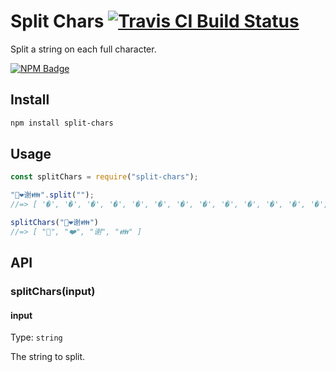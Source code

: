 # Split Chars [![Travis CI Build Status](https://img.shields.io/travis/com/Richienb/split-chars/master.svg?style=for-the-badge)](https://travis-ci.com/Richienb/split-chars)

Split a string on each full character.

[![NPM Badge](https://nodei.co/npm/split-chars.png)](https://npmjs.com/package/split-chars)

## Install

```sh
npm install split-chars
```

## Usage

```js
const splitChars = require("split-chars");

"🏴󠁧󠁢󠁥󠁮󠁧󠁿❤️谢👪".split("");
//=> [ '�', '�', '�', '�', '�', '�', '�', '�', '�', '�', '�', '�', '�', '�', '❤', '️', '谢', '�', '�' ]

splitChars("🏴󠁧󠁢󠁥󠁮󠁧󠁿❤️谢👪")
//=> [ "🏴󠁧󠁢󠁥󠁮󠁧󠁿", "❤️", "谢", "👪" ]
```

## API

### splitChars(input)

#### input

Type: `string`

The string to split.
